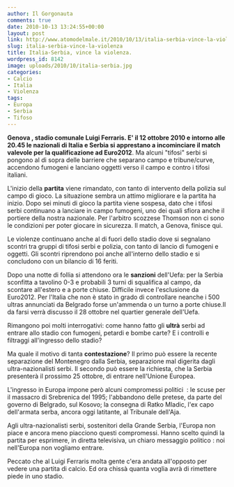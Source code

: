 ```yaml
---
author: Il Gorgonauta
comments: true
date: 2010-10-13 13:24:55+00:00
layout: post
link: http://www.atomodelmale.it/2010/10/13/italia-serbia-vince-la-violenza/
slug: italia-serbia-vince-la-violenza
title: Italia-Serbia, vince la violenza.
wordpress_id: 8142
image: uploads/2010/10/italia-serbia.jpg
categories:
- Calcio
- Italia
- Violenza
tags:
- Europa
- Serbia
- Tifoso
---
```


**Genova **, stadio comunale Luigi Ferraris. E' il 12 ottobre 2010 e intorno alle 20.45 le nazionali di Italia e Serbia si apprestano a incominciare il match valevole per la qualificazione ad** Euro2012**. Ma alcuni "tifosi" serbi si pongono al di sopra delle barriere che separano campo e tribune/curve, accendono fumogeni e lanciano oggetti verso il campo e contro i tifosi italiani.

L'inizio della **partita** viene rimandato, con tanto di intervento della polizia sul campo di gioco. La situazione sembra un attimo migliorare e la partita ha inizio. Dopo sei minuti di gioco la partita viene sospesa, dato che i tifosi serbi continuano a lanciare in campo fumogeni, uno dei quali sfiora anche il portiere della nostra nazionale. Per l'arbitro scozzese Thomson non ci sono le condizioni per poter giocare in sicurezza. Il match, a Genova, finisce qui.

Le violenze continuano anche al di fuori dello stadio dove si segnalano scontri tra gruppi di tifosi serbi e polizia, con tanto di lancio di fumogeni e oggetti. Gli scontri riprendono poi anche all'interno dello stadio e si concludono con un bilancio di 16 feriti.

Dopo una notte di follia si attendono ora le **sanzioni** dell'Uefa: per la Serbia sconfitta a tavolino 0-3 e probabili 3 turni di squalifica al campo, da scontare all'estero e a porte chiuse. Difficile invece l'esclusione da Euro2012. Per l'Italia che non è stato in grado di controllare neanche i 500 ultras annunciati da Belgrado forse un'ammenda o un turno a porte chiuse.Il da farsi verrà discusso il 28 ottobre nel quartier generale dell'Uefa.

Rimangono poi molti interrogativi: come hanno fatto gli **ultrà** serbi ad entrare allo stadio con fumogeni, petardi e bombe carte? E i controlli e filtraggi all'ingresso dello stadio?

Ma quale il motivo di tanta **contestazione**? Il primo può essere la recente separazione del Montenegro dalla Serbia, separazione mal digerita dagli ultra-nazionalisti serbi. Il secondo può essere la richiesta, che la Serbia presenterà il prossimo 25 ottobre, di entrare nell'Unione Europea.

L'ingresso in Europa impone però alcuni compromessi politici  : le scuse per il massacro di Srebrenica del 1995; l'abbandono delle pretese, da parte del governo di Belgrado, sul Kosovo; la consegna di Ratko Mladic, l'ex capo dell'armata serba, ancora oggi latitante, al Tribunale dell'Aja.

Agli ultra-nazionalisti serbi, sostenitori della Grande Serbia, l'Europa non piace e ancora meno piacciono questi compromessi. Hanno scelto quindi la partita per esprimere, in diretta televisiva, un chiaro messaggio politico : noi nell'Europa non vogliamo entrare.

Peccato che al Luigi Ferraris molta gente c'era andata all'opposto per vedere una partita di calcio. Ed ora chissà quanta voglia avrà di rimettere piede in uno stadio.
